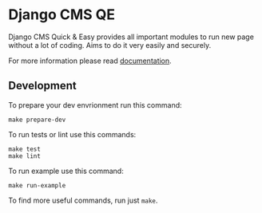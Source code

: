 # Django CMS QE

Django CMS Quick & Easy provides all important modules to run new page
without a lot of coding. Aims to do it very easily and securely.

For more information please read [documentation](<https://websites.pages.labs.nic.cz/django-cms-qe>).

## Development

To prepare your dev envrionment run this command:

    make prepare-dev

To run tests or lint use this commands:

    make test
    make lint

To run example use this command:

    make run-example

To find more useful commands, run just `make`.
